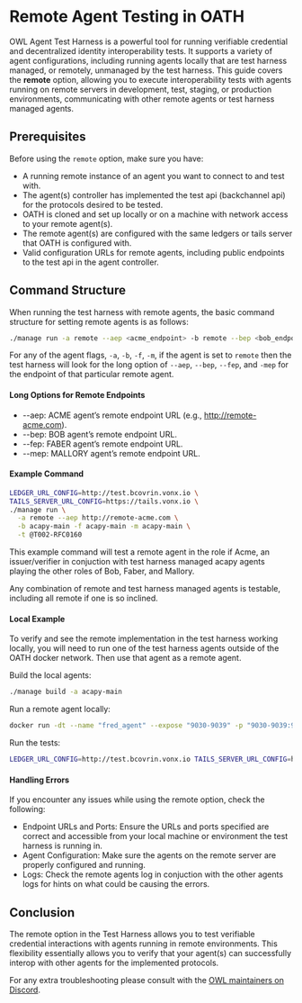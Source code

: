 # Remote Agent Testing in OATH

OWL Agent Test Harness is a powerful tool for running verifiable credential and decentralized identity interoperability tests. It supports a variety of agent configurations, including running agents locally that are test harness managed, or remotely, unmanaged by the test harness. This guide covers the **remote** option, allowing you to execute interoperability tests with agents running on remote servers in development, test, staging, or production environments, communicating with other remote agents or test harness managed agents.

## Prerequisites

Before using the `remote` option, make sure you have:

- A running remote instance of an agent you want to connect to and test with.
- The agent(s) controller has implemented the test api (backchannel api) for the protocols desired to be tested.
- OATH is cloned and set up locally or on a machine with network access to your remote agent(s).
- The remote agent(s) are configured with the same ledgers or tails server that OATH is configured with.
- Valid configuration URLs for remote agents, including public endpoints to the test api in the agent controller.

## Command Structure

When running the test harness with remote agents, the basic command structure for setting remote agents is as follows:

```bash
./manage run -a remote --aep <acme_endpoint> -b remote --bep <bob_endpoint> -f remote --fep <faber_endpoint> -m remote --mep <mallory_endpoint> 
```

For any of the agent flags, `-a`, `-b`, `-f`, `-m`, if the agent is set to `remote` then the test harness will look for the long option of `--aep`, `--bep`, `--fep`, and `-mep` for the endpoint of that particular remote agent. 

#### Long Options for Remote Endpoints

- --aep: ACME agent’s remote endpoint URL (e.g., http://remote-acme.com).
- --bep: BOB agent’s remote endpoint URL.
- --fep: FABER agent’s remote endpoint URL.
- --mep: MALLORY agent’s remote endpoint URL.

#### Example Command
```bash
LEDGER_URL_CONFIG=http://test.bcovrin.vonx.io \
TAILS_SERVER_URL_CONFIG=https://tails.vonx.io \
./manage run \
  -a remote --aep http://remote-acme.com \
  -b acapy-main -f acapy-main -m acapy-main \
  -t @T002-RFC0160
```
This example command will test a remote agent in the role if Acme, an issuer/verifier in conjuction with test harness managed acapy agents playing the other roles of Bob, Faber, and Mallory.

Any combination of remote and test harness managed agents is testable, including all remote if one is so inclined.

#### Local Example

To verify and see the remote implementation in the test harness working locally, you will need to run one of the test harness agents outside of the OATH docker network. Then use that agent as a remote agent. 

Build the local agents:
```bash
./manage build -a acapy-main
```

Run a remote agent locally:
```bash
docker run -dt --name "fred_agent" --expose "9030-9039" -p "9030-9039:9030-9039" -v  <location_of_test_harness>/aries-backchannels/acapy/.build/acapy-main.data:/data-mount:z --env-file=aries-backchannels/acapy/acapy-main.env -e AGENT_NAME=Fred -e LEDGER_URL=http://test.bcovrin.vonx.io -e TAILS_SERVER_URL=https://tails.vonx.io -e DOCKERHOST=host.docker.internal -e CONTAINER_NAME=fred_agent "acapy-main-agent-backchannel" -p "9031" -i false
```

Run the tests:
```bash
LEDGER_URL_CONFIG=http://test.bcovrin.vonx.io TAILS_SERVER_URL_CONFIG=https://tails.vonx.io ./manage run -a acapy-main -b remote --bep http://0.0.0.0:9031 -f acapy-main -m acapy-main -t @T002-RFC0160
```

#### Handling Errors

If you encounter any issues while using the remote option, check the following:

- Endpoint URLs and Ports: Ensure the URLs and ports specified are correct and accessible from your local machine or environment the test harness is running in.
- Agent Configuration: Make sure the agents on the remote server are properly configured and running.
- Logs: Check the remote agents log in conjuction with the other agents logs for hints on what could be causing the errors. 

## Conclusion

The remote option in the Test Harness allows you to test verifiable credential interactions with agents running in remote environments. This flexibility essentially allows you to verify that your agent(s) can successfully interop with other agents for the implemented protocols. 

For any extra troubleshooting please consult with the [OWL maintainers on Discord](https://discord.com/channels/1022962884864643214/1214965981470924911).